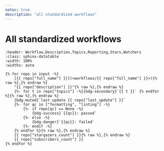 ```yaml
---
notoc: true
description: "all standardized workflows"
---
```


# All standardized workflows

<!-- NOTE: the raw strings for commas are required to ensure correct line breaks-->

```{csv-table} All workflows according to 'standardized usage'
:header: Workflow,Description,Topics,Reporting,Stars,Watchers
:class: sphinx-datatable
:width: 100%
:widths: auto

{% for repo in input -%}
    [{{ repo["full_name"] }}](<workflows/{{ repo["full_name"] }}>){% raw %},{% endraw %}
    "{{ repo["description"] }}"{% raw %},{% endraw %}
    {%- for t in repo["topics"] -%}{bdg-secondary}`{{ t }}` {% endfor %}{% raw %},{% endraw %}
    {bdg-muted}`last update {{ repo["last_update"] }}`
    {%- for qc in ["formatting", "linting"] -%}
        {%- if repo[qc] == None -%}
            {bdg-success}`{{qc}}: passed`
        {%- else -%}
            {bdg-danger}`{{qc}}: failed`
        {%- endif -%}
    {% endfor %}{% raw %},{% endraw %}
    {{ repo["stargazers_count"] }}{% raw %},{% endraw %}
    {{ repo["subscribers_count"] }}
{% endfor %}
```
